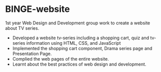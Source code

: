 # BINGE-website
1st year Web Design and Development group work to create a website about TV series.
-	Developed a website tv-series including a shopping cart, quiz and tv-series information using HTML, CSS, and JavaScript
-	Implemented the shopping cart component, Drama series page and Presentation Page.
-	Complied the web pages of the entire website.
-	Learnt about the best practices of web design and development.

